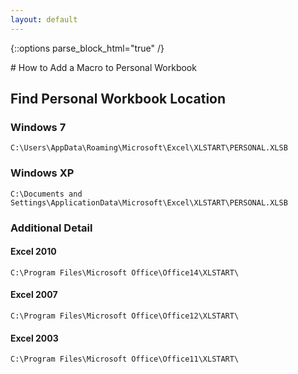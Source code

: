 ```yaml
---
layout: default
---
```

{::options parse_block_html="true" /}
<div class="content-wrapper">
# How to Add a Macro to Personal Workbook

## Find Personal Workbook Location

### Windows 7

```
C:\Users\AppData\Roaming\Microsoft\Excel\XLSTART\PERSONAL.XLSB
```

### Windows XP

```
C:\Documents and Settings\ApplicationData\Microsoft\Excel\XLSTART\PERSONAL.XLSB
```

### Additional Detail

#### Excel 2010

```
C:\Program Files\Microsoft Office\Office14\XLSTART\
```

#### Excel 2007

```
C:\Program Files\Microsoft Office\Office12\XLSTART\
```

#### Excel 2003

```
C:\Program Files\Microsoft Office\Office11\XLSTART\
```
</div>
